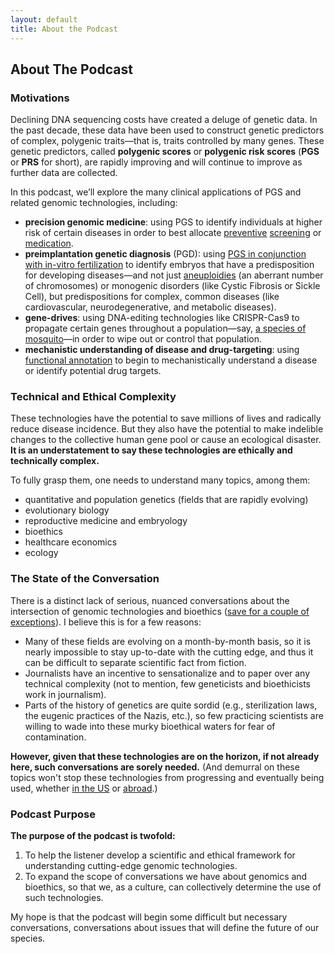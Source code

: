 ```yaml
---
layout: default
title: About the Podcast
---
```

## About The Podcast
### Motivations

Declining DNA sequencing costs have created a deluge of genetic data. In the past decade, these data have been used to construct genetic predictors of complex, polygenic traits—that is, traits controlled by many genes. These genetic predictors, called **polygenic scores** or **polygenic risk scores** (**PGS** or **PRS** for short), are rapidly improving and will continue to improve as further data are collected. 

In this podcast, we’ll explore the many clinical applications of PGS and related genomic technologies, including:

- **precision genomic medicine**: using PGS to identify individuals at higher risk of certain diseases in order to best allocate [preventive](https://www.biorxiv.org/content/10.1101/689935v1) [screening](https://www.biorxiv.org/content/10.1101/250712v1) or [medication](https://www.ncbi.nlm.nih.gov/pmc/articles/PMC2842298/).
- **preimplantation genetic diagnosis** (PGD): using [PGS in conjunction with in-vitro fertilization](https://www.sciencedirect.com/science/article/pii/S1769721219301016) to identify embryos that have a predisposition for developing diseases—and not just [aneuploidies](https://www.mayoclinic.org/tests-procedures/noninvasive-prenatal-testing/about/pac-20384574) (an aberrant number of chromosomes) or monogenic disorders (like Cystic Fibrosis or Sickle Cell), but predispositions for complex, common diseases (like cardiovascular, neurodegenerative, and metabolic diseases).
- **gene-drives**: using DNA-editing technologies like CRISPR-Cas9 to propagate certain genes throughout a population—say, [a species of mosquito](https://www.nature.com/articles/nbt.4245)—in order to wipe out or control that population.
- **mechanistic understanding of disease and drug-targeting**: using [functional annotation](https://www.ahajournals.org/doi/10.1161/CIRCGEN.118.002328) to begin to mechanistically understand a disease or identify potential drug targets.

### Technical and Ethical Complexity

These technologies have the potential to save millions of lives and radically reduce disease incidence. But they also have the potential to make indelible changes to the collective human gene pool or cause an ecological disaster. **It is an understatement to say these technologies are ethically and technically complex.**

To fully grasp them, one needs to understand many topics, among them: 

- quantitative and population genetics (fields that are rapidly evolving)
- evolutionary biology
- reproductive medicine and embryology
- bioethics
- healthcare economics 
- ecology

### The State of the Conversation

There is a distinct lack of serious, nuanced conversations about the intersection of genomic technologies and bioethics ([save for a couple of exceptions](https://www.technologyreview.com/profile/antonio-regalado/)). I believe this is for a few reasons:

- Many of these fields are evolving on a month-by-month basis, so it is nearly impossible to stay up-to-date with the cutting edge, and thus it can be difficult to separate scientific fact from fiction. 
- Journalists have an incentive to sensationalize and to paper over any technical complexity (not to mention, few geneticists and bioethicists work in journalism).
- Parts of the history of genetics are quite sordid (e.g., sterilization laws, the eugenic practices of the Nazis, etc.), so few practicing scientists are willing to wade into these murky bioethical waters for fear of contamination.

**However, given that these technologies are on the horizon, if not already here, such conversations are sorely needed.** (And demurral on these topics won't stop these technologies from progressing and eventually being used, whether [in the US](https://genomicprediction.com) or [abroad](https://www.technologyreview.com/s/612458/exclusive-chinese-scientists-are-creating-crispr-babies/).)

### Podcast Purpose

**The purpose of the podcast is twofold:** 
1. To help the listener develop a scientific and ethical framework for understanding cutting-edge genomic technologies.
2. To expand the scope of conversations we have about genomics and bioethics, so that we, as a culture, can collectively determine the use of such technologies.

My hope is that the podcast will begin some difficult but necessary conversations, conversations about issues that will define the future of our species. 
